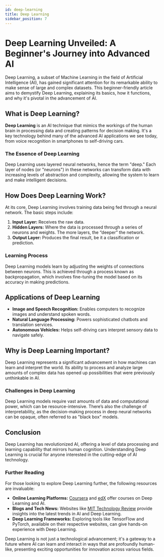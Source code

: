 ```yaml
---
id: deep-learning
title: Deep Learning
sidebar_position: 7
---
```

# Deep Learning Unveiled: A Beginner's Journey into Advanced AI

Deep Learning, a subset of Machine Learning in the field of Artificial Intelligence (AI), has gained significant attention for its remarkable ability to make sense of large and complex datasets. This beginner-friendly article aims to demystify Deep Learning, explaining its basics, how it functions, and why it's pivotal in the advancement of AI.

## What is Deep Learning?

**Deep Learning** is an AI technique that mimics the workings of the human brain in processing data and creating patterns for decision making. It's a key technology behind many of the advanced AI applications we see today, from voice recognition in smartphones to self-driving cars.

### The Essence of Deep Learning

Deep Learning uses layered neural networks, hence the term "deep." Each layer of nodes (or "neurons") in these networks can transform data with increasing levels of abstraction and complexity, allowing the system to learn and make intelligent decisions.

## How Does Deep Learning Work?

At its core, Deep Learning involves training data being fed through a neural network. The basic steps include:

1. **Input Layer:** Receives the raw data.
2. **Hidden Layers:** Where the data is processed through a series of neurons and weights. The more layers, the “deeper” the network.
3. **Output Layer:** Produces the final result, be it a classification or prediction.

### Learning Process

Deep Learning models learn by adjusting the weights of connections between neurons. This is achieved through a process known as backpropagation, which involves fine-tuning the model based on its accuracy in making predictions.

## Applications of Deep Learning

- **Image and Speech Recognition:** Enables computers to recognize images and understand spoken words.
- **Natural Language Processing:** Powers sophisticated chatbots and translation services.
- **Autonomous Vehicles:** Helps self-driving cars interpret sensory data to navigate safely.

## Why is Deep Learning Important?

Deep Learning represents a significant advancement in how machines can learn and interpret the world. Its ability to process and analyze large amounts of complex data has opened up possibilities that were previously unthinkable in AI.

### Challenges in Deep Learning

Deep Learning models require vast amounts of data and computational power, which can be resource-intensive. There’s also the challenge of interpretability, as the decision-making process in deep neural networks can be opaque, often referred to as "black box" models.

## Conclusion

Deep Learning has revolutionized AI, offering a level of data processing and learning capability that mirrors human cognition. Understanding Deep Learning is crucial for anyone interested in the cutting-edge of AI technology.

### Further Reading

For those looking to explore Deep Learning further, the following resources are invaluable:

- **Online Learning Platforms:** [Coursera](https://www.coursera.org/) and [edX](https://www.edx.org/) offer courses on Deep Learning and AI.
- **Blogs and Tech News:** Websites like [MIT Technology Review](https://www.technologyreview.com/) provide insights into the latest trends in AI and Deep Learning.
- **Deep Learning Frameworks:** Exploring tools like TensorFlow and PyTorch, available on their respective websites, can give hands-on experience with Deep Learning.

Deep Learning is not just a technological advancement; it's a gateway to a future where AI can learn and interact in ways that are profoundly human-like, presenting exciting opportunities for innovation across various fields.